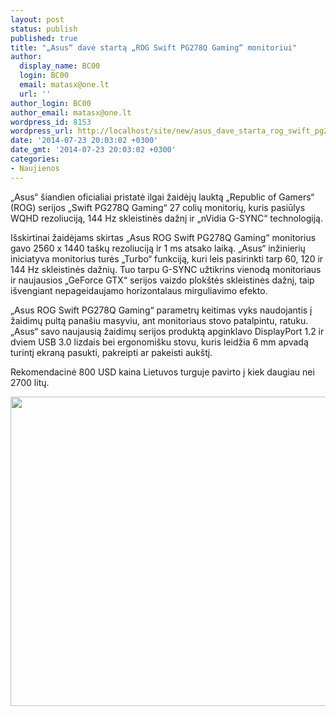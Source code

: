 ```yaml
---
layout: post
status: publish
published: true
title: "„Asus“ davė startą „ROG Swift PG278Q Gaming“ monitoriui"
author:
  display_name: BC00
  login: BC00
  email: matasx@one.lt
  url: ''
author_login: BC00
author_email: matasx@one.lt
wordpress_id: 8153
wordpress_url: http://localhost/site/new/asus_dave_starta_rog_swift_pg278q_gaming_monitoriui/
date: '2014-07-23 20:03:02 +0300'
date_gmt: '2014-07-23 20:03:02 +0300'
categories:
- Naujienos
---
```

<p>
	&bdquo;Asus&ldquo; &scaron;iandien oficialiai pristatė ilgai žaidėjų lauktą &bdquo;Republic of Gamers&ldquo; (ROG) serijos &bdquo;Swift PG278Q Gaming&ldquo; 27 colių monitorių, kuris pasiūlys WQHD rezoliuciją, 144 Hz skleistinės dažnį ir &bdquo;nVidia G-SYNC&ldquo; technologiją.</p>
<p>
	I&scaron;skirtinai žaidėjams skirtas &bdquo;Asus ROG Swift PG278Q Gaming&ldquo; monitorius gavo 2560 x 1440 ta&scaron;kų rezoliuciją ir 1 ms atsako laiką. &bdquo;Asus&ldquo; inžinierių iniciatyva monitorius turės &bdquo;Turbo&ldquo; funkciją, kuri leis pasirinkti tarp 60, 120 ir 144 Hz skleistinės dažnių. Tuo tarpu G-SYNC užtikrins vienodą monitoriaus ir naujausios &bdquo;GeForce GTX&ldquo; serijos vaizdo plok&scaron;tės skleistinės dažnį, taip i&scaron;vengiant nepageidaujamo horizontalaus mirguliavimo efekto.</p>
<p>
	&bdquo;Asus ROG Swift PG278Q Gaming&ldquo; parametrų keitimas vyks naudojantis į žaidimų pultą pana&scaron;iu masyviu, ant monitoriaus stovo patalpintu, ratuku. &bdquo;Asus&ldquo; savo naujausią žaidimų serijos produktą apginklavo DisplayPort 1.2 ir dviem USB 3.0 lizdais bei ergonomi&scaron;ku stovu, kuris leidžia 6 mm apvadą turintį ekraną pasukti, pakreipti ar pakeisti auk&scaron;tį.</p>
<p>
	Rekomendacinė 800 USD kaina Lietuvos turguje pavirto į kiek daugiau nei 2700 litų.</p>
<p>
	<img alt="" src="http://technews.lt/userfiles/ASUS_Swift_PG278Q_01.jpg" style="width: 520px; height: 495px;" /></p>
